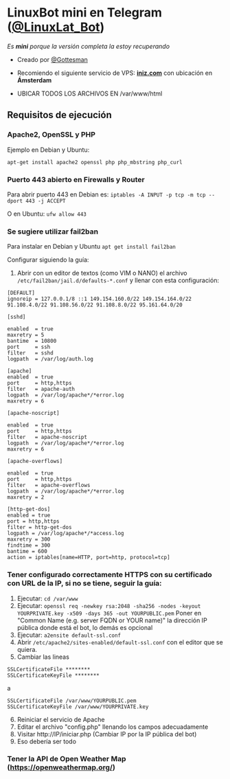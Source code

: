 # LinuxBot mini en Telegram ([@LinuxLat_Bot](http://t.me/linuxlat_bot))

*Es __mini__ porque la versión completa la estoy recuperando*

* Creado por [@Gottesman](http://t.me/gottesman)

* Recomiendo el siguiente servicio de VPS: **[iniz.com](https://iniz.com/)** con ubicación en **Ámsterdam**

* UBICAR TODOS LOS ARCHIVOS EN /var/www/html

## Requisitos de ejecución

### Apache2, OpenSSL y PHP
 
 Ejemplo en Debian y Ubuntu:
 
 `apt-get install apache2 openssl php php_mbstring php_curl`
 
### Puerto 443 abierto en Firewalls y Router

 Para abrir puerto 443 en Debian es:
 `iptables -A INPUT -p tcp -m tcp --dport 443 -j ACCEPT`
 
 O en Ubuntu:
 `ufw allow 443`
 
### Se sugiere utilizar **fail2ban**

 Para instalar en Debian y Ubuntu
 `apt get install fail2ban`
 
 Configurar siguiendo la guía:
 
 1. Abrir con un editor de textos (como VIM o NANO) el archivo `/etc/fail2ban/jail.d/defaults-*.conf` y llenar con esta configuración:
	
```
[DEFAULT]
ignoreip = 127.0.0.1/8 ::1 149.154.160.0/22 149.154.164.0/22 91.108.4.0/22 91.108.56.0/22 91.108.8.0/22 95.161.64.0/20

[sshd]

enabled  = true
maxretry = 5
bantime  = 10800
port     = ssh
filter   = sshd
logpath  = /var/log/auth.log

[apache]
enabled  = true
port     = http,https
filter   = apache-auth
logpath  = /var/log/apache*/*error.log
maxretry = 6

[apache-noscript]

enabled  = true
port     = http,https
filter   = apache-noscript
logpath  = /var/log/apache*/*error.log
maxretry = 6

[apache-overflows]

enabled  = true
port     = http,https
filter   = apache-overflows
logpath  = /var/log/apache*/*error.log
maxretry = 2

[http-get-dos]
enabled = true
port = http,https
filter = http-get-dos
logpath = /var/log/apache*/*access.log
maxretry = 300
findtime = 300
bantime = 600
action = iptables[name=HTTP, port=http, protocol=tcp]
```

### Tener configurado correctamente HTTPS con su certificado con URL de la IP, si no se tiene, seguir la guía:

1. Ejecutar: `cd /var/www`
2. Ejecutar:
	`openssl req -newkey rsa:2048 -sha256 -nodes -keyout YOURPRIVATE.key -x509 -days 365 -out YOURPUBLIC.pem`
	Poner en "Common Name (e.g. server FQDN or YOUR name)" la dirección IP pública donde está el bot, lo demás es opcional 
3. Ejecutar: `a2ensite default-ssl.conf`
4. Abrir `/etc/apache2/sites-enabled/default-ssl.conf` con el editor que se quiera.
5. Cambiar las lineas
  ```
  SSLCertificateFile ********
  SSLCertificateKeyFile ********
  ```
  a
  ```
  SSLCertificateFile /var/www/YOURPUBLIC.pem
  SSLCertificateKeyFile /var/www/YOURPRIVATE.key
  ```
6. Reiniciar el servicio de Apache
7. Editar el archivo "config.php" llenando los campos adecuadamente
8. Visitar http://IP/iniciar.php	(Cambiar IP por la IP pública del bot)
9. Eso debería ser todo

### Tener la API de Open Weather Map (https://openweathermap.org/)
